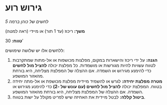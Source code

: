 # גירוש רוע

*לחשים של כוהן ברמה 5*

**משך:** ריכוז (עד 1 תור) או מיידי (ראה למטה)

**טווח:** 30’

ללחשים אלו יש שלושה שימושים:

1. **הגנה:** על ידי ריכוז והישארות במקום, מפלצות מכושפות או אל-מתות שמתקרבות לטווח עשויות להיות מגורשות או מושמדות. כל מפלצת יכולה **להציל מול לחשים** כדי להימנע מגירוש או השמדה. אם ההצלה של המפלצת מצליחה, היא בורחת מהאזור המושפע.
2. **מטרה מפלצת יחידה:** לגרש או להשמיד מיידית מפלצת מכושפת או אל-מתה יחידה בטווח. המפלצת יכולה **להציל מול לחשים (עם עונש של -2)** כדי להימנע מגירוש או השמדה. אם ההצלה של המפלצת מצליחה, היא בורחת מהאזור המושפע.
3. **ביטול קללה:** לבטל מיידית את האחיזה שיש לפריט מקולל על ישות בטווח.